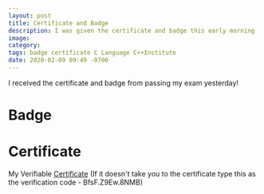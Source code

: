 ```yaml
---
layout: post
title: Certificate and Badge
description: I was given the certificate and badge this early morning
image: 
category: 
tags: badge certificate C Language C++Institute
date: 2020-02-09 09:49 -0700
---
```

 I received the certificate and badge from passing my exam yesterday!

 
# Badge

<div data-iframe-width="150" data-iframe-height="270" data-share-badge-id="6938299e-571f-424d-a985-a802489620fa" data-share-badge-host="https://www.youracclaim.com"></div><script type="text/javascript" async src="//cdn.youracclaim.com/assets/utilities/embed.js"></script>


# Certificate

My Verifiable [Certificate](https://verify.openedg.org/?id=BfsF.Z9Ew.8NMB) 
  (If it doesn't take you to the certificate type this as the verification code - BfsF.Z9Ew.8NMB)